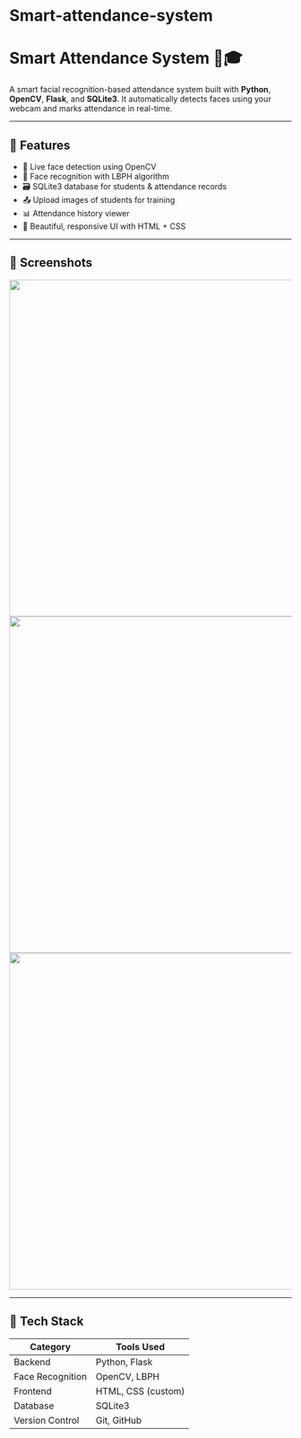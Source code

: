 # Smart-attendance-system
# Smart Attendance System 🧠🎓

A smart facial recognition-based attendance system built with **Python**, **OpenCV**, **Flask**, and **SQLite3**. It automatically detects faces using your webcam and marks attendance in real-time.

---

## 🚀 Features

- 🎥 Live face detection using OpenCV
- 🧠 Face recognition with LBPH algorithm
- 🗃️ SQLite3 database for students & attendance records
- 📤 Upload images of students for training
- 📊 Attendance history viewer
- 🎨 Beautiful, responsive UI with HTML + CSS

---

## 📸 Screenshots

<img src="static/screenshots/home.png" width="600">
<img src="static/screenshots/upload.png" width="600">
<img src="static/screenshots/history.png" width="600">

---

## 🧰 Tech Stack

| Category         | Tools Used               |
|------------------|---------------------------|
| Backend          | Python, Flask             |
| Face Recognition | OpenCV, LBPH              |
| Frontend         | HTML, CSS (custom)        |
| Database         | SQLite3                   |
| Version Control  | Git, GitHub               |

